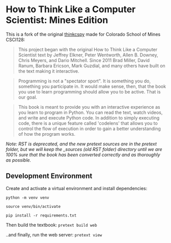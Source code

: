 # How to Think Like a Computer Scientist: Mines Edition
This is a fork of the original [thinkcspy](https://github.com/runestoneinteractive/thinkcspy) made for Colorado School of Mines CSCI128:

> This project began with the original How to Think Like a Computer Scientist text by Jeffrey Elkner, Peter Wentworth, Allen B. Downey, Chris Meyers, and Dario Mitchell. Since 2011 Brad Miller, David Ranum, Barbara Ericson, Mark Guzdial, and many others have built on the text making it interactive.

> Programming is not a "spectator sport". It is something you do, something you participate in. It would make sense, then, that the book you use to learn programming should allow you to be active. That is our goal.

 > This book is meant to provide you with an interactive experience as you learn to program in Python. You can read the text, watch videos, and write and execute Python code. In addition to simply executing code, there is a unique feature called 'codelens' that allows you to control the flow of execution in order to gain a better understanding of how the program works.

*Note: RST is deprecated, and the new pretext sources are in the pretext folder, but we will keep the _sources (old RST folder) directory until we are 100% sure that the book has been converted correctly and as thoroughly as possible.*

## Development Environment
Create and activate a virtual environment and install dependencies:

`python -m venv venv`

`source venv/bin/activate`

`pip install -r requirements.txt`

Then build the textbook: `pretext build web`

..and finally, run the web server: `pretext view`
